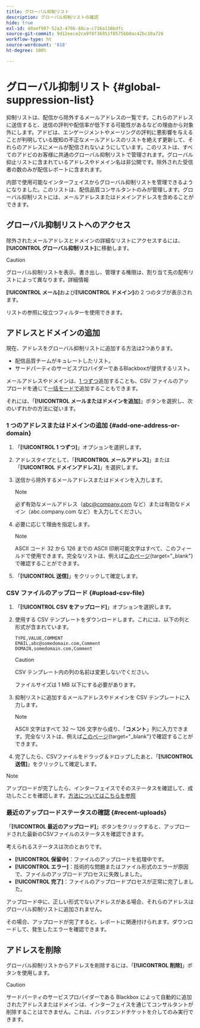 ```yaml
---
title: グローバル抑制リスト
description: グローバル抑制リストの確認
hide: true
exl-id: 40aef987-52a3-470b-88ca-c716a116bdfc
source-git-commit: 9d12eece2ca9f8f36951f8575bb0ac42bc10a728
workflow-type: ht
source-wordcount: '618'
ht-degree: 100%

---
```


# グローバル抑制リスト {#global-suppression-list}

抑制リストは、配信から除外するメールアドレスの一覧です。これらのアドレスに送信すると、送信の評判や配信率が低下する可能性があるなどの理由から対象外にします。アドビは、エンゲージメントやメーリングの評判に悪影響を与えることが判明している既知の不正なメールアドレスのリストを絶えず更新して、それらのアドレスにメールが配信されないようにしています。このリストは、すべてのアドビのお客様に共通のグローバル抑制リストで管理されます。グローバル抑止リストに含まれているアドレスやドメイン名は非公開です。除外された受信者の数のみが配信レポートに含まれます。

内部で使用可能なインターフェイスからグローバル抑制リストを管理できるようになりました。このリストは、配信品質コンサルタントのみが管理します。グローバル抑制リストには、メールアドレスまたはドメインアドレスを含めることができます。

## グローバル抑制リストへのアクセス

除外されたメールアドレスとドメインの詳細なリストにアクセスするには、**[!UICONTROL グローバル抑制リスト]**&#x200B;に移動します。

>[!CAUTION]
>
>グローバル抑制リストを表示、書き出し、管理する権限は、割り当て先の配布リストによって異なります。詳細情報

**[!UICONTROL メール]**&#x200B;および&#x200B;**[!UICONTROL ドメイン]**&#x200B;の 2 つのタブが表示されます。

リストの参照に役立つフィルターを使用できます。

## アドレスとドメインの追加

現在、アドレスをグローバル抑制リストに追加する方法は2つあります。

* 配信品質チームがキュレートしたリスト。
* サードパーティのサービスプロバイダーであるBlackboxが提供するリスト。

メールアドレスやドメインは、[1 つずつ](#add-one-address-or-domain)追加することも、CSV ファイルのアップロードを通じて[一括モードで](#upload-csv-file)追加することもできます。

それには、「**[!UICONTROL メールまたはドメインを追加]**」ボタンを選択し、次のいずれかの方法に従います。

### 1 つのアドレスまたはドメインの追加 {#add-one-address-or-domain}

1. 「**[!UICONTROL 1 つずつ]**」オプションを選択します。

1. アドレスタイプとして、「**[!UICONTROL メールアドレス]**」または「**[!UICONTROL ドメインアドレス]**」を選択します。

1. 送信から除外するメールアドレスまたはドメインを入力します。

   >[!NOTE]
   >
   >必ず有効なメールアドレス（abc@company.com など）または有効なドメイン（abc.company.com など）を入力してください。

1. 必要に応じて理由を指定します。

   >[!NOTE]
   >
   >ASCII コード 32 から 126 までの ASCII 印刷可能文字はすべて、このフィールドで使用できます。完全なリストは、例えば[このページ](https://en.wikipedia.org/wiki/Wikipedia:ASCII#ASCII_printable_characters){target="_blank"}で確認することができます。

1. 「**[!UICONTROL 送信]**」をクリックして確定します。

### CSV ファイルのアップロード {#upload-csv-file}

1. 「**[!UICONTROL CSV をアップロード]**」オプションを選択します。

1. 使用する CSV テンプレートをダウンロードします。これには、以下の列と形式が含まれています。

   ```
   TYPE,VALUE,COMMENT
   EMAIL,abc@somedomain.com,Comment
   DOMAIN,somedomain.com,Comment
   ```

   >[!CAUTION]
   >
   >CSV テンプレート内の列の名前は変更しないでください。
   >
   >ファイルサイズは 1 MB 以下にする必要があります。

1. 抑制リストに追加するメールアドレスやドメインを CSV テンプレートに入力します。

   >[!NOTE]
   >
   >ASCII 文字はすべて 32 ～ 126 文字から成り、「**コメント**」列に入力できます。完全なリストは、例えば[このページ](https://en.wikipedia.org/wiki/Wikipedia:ASCII#ASCII_printable_characters){target="_blank"}で確認することができます。

1. 完了したら、CSVファイルをドラッグ＆ドロップしたあと、「**[!UICONTROL 送信]**」をクリックして確定します。

>[!NOTE]
>
>アップロードが完了したら、インターフェイスでそのステータスを確認して、成功したことを確認します。[方法についてはこちらを参照](#recent-uploads)

### 最近のアップロードステータスの確認 {#recent-uploads}

「**[!UICONTROL 最近のアップロード]**」ボタンをクリックすると、アップロードされた最新のCSVファイルのステータスを確認できます。

考えられるステータスは次のとおりです。

* **[!UICONTROL 保留中]**：ファイルのアップロードを処理中です。
* **[!UICONTROL エラー]**：技術的な問題またはファイル形式のエラーが原因で、ファイルのアップロードプロセスに失敗しました。
* **[!UICONTROL 完了]**：ファイルのアップロードプロセスが正常に完了しました。

アップロード中に、正しい形式でないアドレスがある場合、それらのアドレスはグローバル抑制リストに追加されません。

その場合、アップロードが完了すると、レポートに関連付けられます。ダウンロードして、発生したエラーを確認できます。

## アドレスを削除

グローバル抑制リストからアドレスを削除するには、「**[!UICONTROL 削除]**」ボタンを使用します。

>[!CAUTION]
>
>サードパーティのサービスプロバイダーである Blackbox によって自動的に追加されたアドレスまたはドメインは、インターフェイスを通じてコンサルタントが削除することはできません。これは、バックエンドチケットを介してのみ実行できます。
